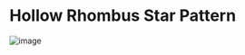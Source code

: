 # Hollow Rhombus Star Pattern
![image](https://user-images.githubusercontent.com/75837613/135948926-dce282e6-8651-4fa7-8ccd-16fd2fdc80f0.png)
